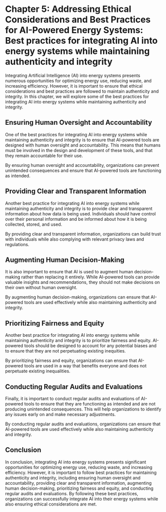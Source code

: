 Chapter 5: Addressing Ethical Considerations and Best Practices for AI-Powered Energy Systems: Best practices for integrating AI into energy systems while maintaining authenticity and integrity
=================================================================================================================================================================================================

Integrating Artificial Intelligence (AI) into energy systems presents numerous opportunities for optimizing energy use, reducing waste, and increasing efficiency. However, it is important to ensure that ethical considerations and best practices are followed to maintain authenticity and integrity. In this chapter, we will explore some of the best practices for integrating AI into energy systems while maintaining authenticity and integrity.

Ensuring Human Oversight and Accountability
-------------------------------------------

One of the best practices for integrating AI into energy systems while maintaining authenticity and integrity is to ensure that AI-powered tools are designed with human oversight and accountability. This means that humans must be involved in the design and development of these tools, and that they remain accountable for their use.

By ensuring human oversight and accountability, organizations can prevent unintended consequences and ensure that AI-powered tools are functioning as intended.

Providing Clear and Transparent Information
-------------------------------------------

Another best practice for integrating AI into energy systems while maintaining authenticity and integrity is to provide clear and transparent information about how data is being used. Individuals should have control over their personal information and be informed about how it is being collected, stored, and used.

By providing clear and transparent information, organizations can build trust with individuals while also complying with relevant privacy laws and regulations.

Augmenting Human Decision-Making
--------------------------------

It is also important to ensure that AI is used to augment human decision-making rather than replacing it entirely. While AI-powered tools can provide valuable insights and recommendations, they should not make decisions on their own without human oversight.

By augmenting human decision-making, organizations can ensure that AI-powered tools are used effectively while also maintaining authenticity and integrity.

Prioritizing Fairness and Equity
--------------------------------

Another best practice for integrating AI into energy systems while maintaining authenticity and integrity is to prioritize fairness and equity. AI-powered tools should be designed to account for any potential biases and to ensure that they are not perpetuating existing inequities.

By prioritizing fairness and equity, organizations can ensure that AI-powered tools are used in a way that benefits everyone and does not perpetuate existing inequalities.

Conducting Regular Audits and Evaluations
-----------------------------------------

Finally, it is important to conduct regular audits and evaluations of AI-powered tools to ensure that they are functioning as intended and are not producing unintended consequences. This will help organizations to identify any issues early on and make necessary adjustments.

By conducting regular audits and evaluations, organizations can ensure that AI-powered tools are used effectively while also maintaining authenticity and integrity.

Conclusion
----------

In conclusion, integrating AI into energy systems presents significant opportunities for optimizing energy use, reducing waste, and increasing efficiency. However, it is important to follow best practices for maintaining authenticity and integrity, including ensuring human oversight and accountability, providing clear and transparent information, augmenting human decision-making, prioritizing fairness and equity, and conducting regular audits and evaluations. By following these best practices, organizations can successfully integrate AI into their energy systems while also ensuring ethical considerations are met.
